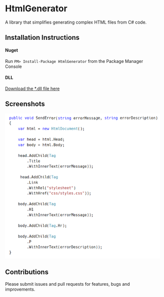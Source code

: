# HtmlGenerator
A library that simplifies generating complex HTML files from C# code.

Installation Instructions
--------------
#### Nuget
Run `PM> Install-Package HtmlGenerator` from the Package Manager Console
#### DLL
[Download the *.dll file here](https://github.com/hughbe/html-generator/releases/latest)

Screenshots
--------------
![Sceenshot](https://github.com/hughbe/HtmlGenerator/blob/master/resources/screenshots/1.png "Screenshot 1")

Contributions
--------------
Please submit issues and pull requests for features, bugs and improvements. 
